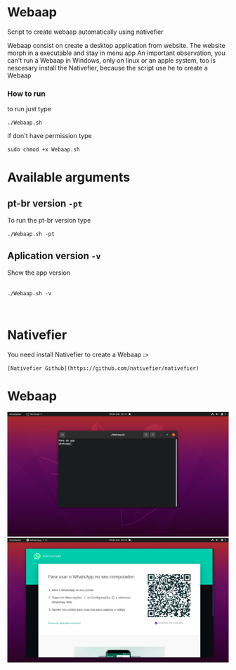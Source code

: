 # Webaap

Script to create webaap automatically using nativefier

Webaap consist on create a desktop application from website.
The website morph in a executable and stay in menu app
An important observation, you can't run a Webaap in Windows,
only on linux or an apple system, too is nescesary install the Nativefier, 
because the script use he to create a Webaap

### How to run 

to run just type


```console
./Webaap.sh
```


if don't have permission type


```console
sudo chmod +x Webaap.sh
```



# Available arguments 

## pt-br version `-pt`

To run the pt-br version type


```console
./Webaap.sh -pt
```


## Aplication version `-v`

Show the app version

```console

./Webaap.sh -v

```


<br/>

# Nativefier

You need install Nativefier to create a Webaap :>

```link
[Nativefier Github](https://github.com/nativefier/nativefier)
```

# Webaap

![image](assets/screenshot1.png)
![image](assets/screenshot2.png)

